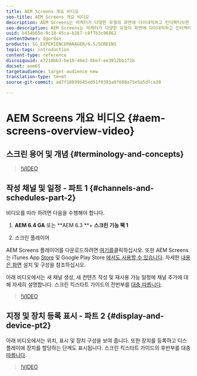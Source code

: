 ```yaml
---
title: AEM Screens 개요 비디오
seo-title: AEM Screens 개요 비디오
description: AEM Screens는 마케터가 다양한 유형의 화면에 다이내믹하고 인터랙티브한 디지털 경험을 게시할 수 있는 디지털 서명 솔루션입니다. 다음 비디오에서는 채널 컨텐츠를 만들고 Screens 플레이어에 게시하는 단계에 대해 자세히 설명하고 AEM Screens 프로젝트의 다양한 영역을 소개합니다.
seo-description: AEM Screens는 마케터가 다양한 유형의 화면에 다이내믹하고 인터랙티브한 디지털 경험을 게시할 수 있는 디지털 서명 솔루션입니다. 다음 비디오에서는 AEM Screens 프로젝트의 다양한 영역을 소개하고 채널 컨텐츠를 만들고 스크린 플레이어에 게시하는 단계를 자세히 설명합니다.
uuid: b414b65e-9c18-45ca-b267-c8f7b3c96862
contentOwner: dgordon
products: SG_EXPERIENCEMANAGER/6.5/SCREENS
topic-tags: introduction
content-type: reference
discoiquuid: e7218bb3-be19-46e3-8be7-ee3912bb1f2b
docset: aem65
targetaudience: target-audience new
translation-type: tm+mt
source-git-commit: ad7f18b99b45ed51f0393a0f608a75e5a5dfca30

---
```



# AEM Screens 개요 비디오 {#aem-screens-overview-video}

## 스크린 용어 및 개념 {#terminology-and-concepts}

>[!VIDEO](https://video.tv.adobe.com/v/21353?quality=9&captions=kor)


## 작성 채널 및 일정 - 파트 1 {#channels-and-schedules-part-2}

비디오를 따라 하려면 다음을 수행해야 합니다.

1. **AEM 6.4 GA** 또는 **AEM 6.3 **+ **스크린 기능 팩 1**

1. 스크린 플레이어

AEM Screens 플레이어를 다운로드하려면 [여기를](https://download.macromedia.com/screens/)클릭하십시오. 또한 AEM Screens는 iTunes App [Store](https://itunes.apple.com/us/app/aem-screens/id1169641856?mt=8) 및 Google Play Store [에서도 사용할 수 있습니다](https://play.google.com/store/apps/details?id=com.adobe.aem.screens.player&hl=en). 자세한 [내용은 화면](https://helpx.adobe.com/experience-manager/6-4/help/sites-deploying/configuring-screens-introduction.html) 설치 및 구성을 참조하십시오.

아래 비디오에서는 새 채널 생성, 새 컨텐츠 작성 및 재사용 가능 일정에 채널 추가에 대해 자세히 설명합니다. 스크린 킥스타트 가이드의 전반부를 [대충 따릅니다](kickstart-for-aem-screens.md).

>[!VIDEO](https://video.tv.adobe.com/v/21387?quality=9&captions=kor)

## 지정 및 장치 등록 표시 - 파트 2 {#display-and-device-pt2}

아래 비디오에서는 위치, 표시 및 장치 구성을 보여 줍니다. 또한 장치를 등록하고 디스플레이에 장치를 할당하는 단계도 표시됩니다. 스크린 킥스타트 가이드의 후반부를 대충 [따릅니다](kickstart-for-aem-screens.md).

>[!VIDEO](https://video.tv.adobe.com/v/21411?quality=9&captions=kor)

